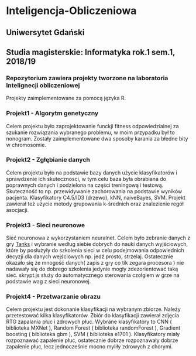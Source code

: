 # Inteligencja-Obliczeniowa
## Uniwersytet Gdański
## Studia magisterskie: Informatyka rok.1 sem.1, 2018/19
### Repozytorium zawiera projekty tworzone na laboratoria Intelignecji obliczeniowej
Projekty zaimplementowane za pomocą języka R.
### Projekt1 - Algorytm genetyczny
Celem projektu było zaprojektowanie funckji fitness odpowiedzialnej za szukanie rozwiązania wybranego problemu, w moim przypadku był to nonogram.
Zostały zaimplementowane dwa sposoby karania za błedne bity w chromosomie.
### Projekt2 - Zgłębianie danych
Celem projektu było na podstawie bazy danych użycie klasyfikatorów i sprawdzenie ich skutecznosci, w tym celu baza była obrabiana do poprawnych danych
i podzielona na części treningową i testową. Skuteczność to np. przewidywanie zachorowania na podstawie wyników pacjenta. Klasyfikatory C4.5/ID3 (drzewo), kNN, naiveBayes, SVM.
Projekt zawierał też użycie metody grupowania k-średnich oraz znalezienie regół asocjacji.
### Projekt3 - Sieci neuronowe
Sieć neuronowa z wykorzystaniem neuralnet. Celem było zebranie danych z gry [Tanks](https://inf.ug.edu.pl/~gmadejsk/tanks/tanks.html) i wybranie według siebie dobrych do nauki danych wyjściowych, które by posłużyły do szkolenia sieci w celu podejmowania odpowiednich decyzji dla danych wejściowych np. jedź prosto, strzelaj. Ostatecznie okazało się że mnogość danych( zapis z gry co tik zegara procesora ) nie nadawały się do dobrego szkolenia jedynie mogły zdezorientować taką sieć.
skrypt.js służy do automatycznego sterowania czołgiem w grze na podstawie wag z sieci neuronowej.
### Projekt4 - Przetwarzanie obrazu
Celem projektu jest dokonanie klasyfikacji na wybranym zbiorze. Należy przetestować kilka
klasyfikatorów. Zbiór do klasyfikacji zawierał zdjęcia RTG zapalania płuc i zdrowych płuc. Wybrane klasyfikatory to CNN ( biblioteka MXNet ), Random Forest ( biblioteka randomForest ), Gradient boosting ( biblioteka gbm ), SVM ( biblioteka e1701 ). Klasyfikatory miały rozpoznawać zapalenie płuc, ostatecznie dobrze rozpoznawały dobrze zapalenie płuc, lecz jednocześnie mocno myliły zdrowych z chorymi.


